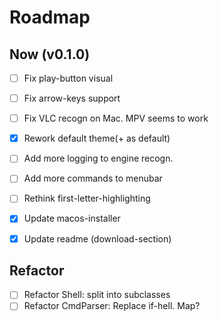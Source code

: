 # Roadmap

## Now (v0.1.0)
- [ ] Fix play-button visual
- [ ] Fix arrow-keys support
- [ ] Fix VLC recogn on Mac. MPV seems to work
- [X] Rework default theme(+ as default)
- [ ] Add more logging to engine recogn.
- [ ] Add more commands to menubar
- [ ] Rethink first-letter-highlighting
- [X] Update macos-installer
- [X] Update readme (download-section)


## Refactor 
- [ ] Refactor Shell: split into subclasses
- [ ] Refactor CmdParser: Replace if-hell. Map?
